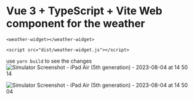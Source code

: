 # Vue 3 + TypeScript + Vite Web component for the weather

```<weather-widget></weather-widget>```

```<script src="dist/weather-widget.js"></script>```

use ```yarn build``` to see the changes 
![Simulator Screenshot - iPad Air (5th generation) - 2023-08-04 at 14 50 14](https://github.com/trubitsynandrey/trubitsyn-weather-widget/assets/53094419/ba41629d-49c7-4589-8c0a-f77ea24a7198)

![Simulator Screenshot - iPad Air (5th generation) - 2023-08-04 at 14 50 04](https://github.com/trubitsynandrey/trubitsyn-weather-widget/assets/53094419/d673f75c-3f52-487b-8c16-5359697fc68a)



